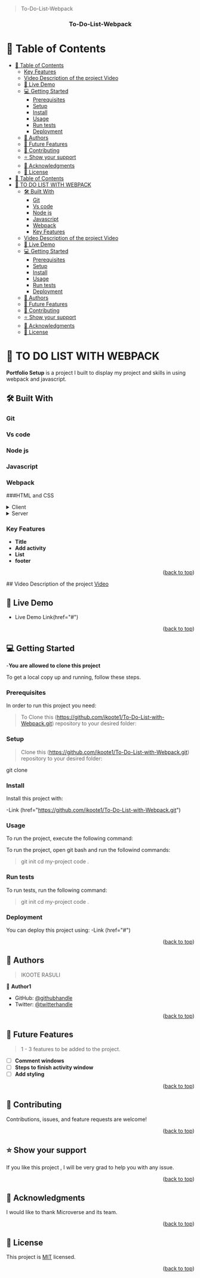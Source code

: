 <a name="To-Do-List-Webpack"></a>
>To-Do-List-Webpack

<div align="center">

  <h3><b>To-Do-List-Webpack</b></h3>

</div>

<!-- To-Do-List-Webpack -->

# 📗 Table of Contents

- [📗 Table of Contents](#-table-of-contents)
    - [Key Features ](#key-features-)
  - [Video Description of the project  Video ](#video-description-of-the-project--video-)
  - [🚀 Live Demo ](#-live-demo-)
  - [💻 Getting Started ](#-getting-started-)
    - [Prerequisites](#prerequisites)
    - [Setup](#setup)
    - [Install](#install)
    - [Usage](#usage)
    - [Run tests](#run-tests)
    - [Deployment](#deployment)
  - [👥 Authors ](#-authors-)
  - [🔭 Future Features ](#-future-features-)
  - [🤝 Contributing ](#-contributing-)
  - [⭐️ Show your support ](#️-show-your-support-)
  - [🙏 Acknowledgments ](#-acknowledgments-)
  - [📝 License ](#-license-)
- [📗 Table of Contents](#-table-of-contents-1)
- [📖 TO DO LIST WITH WEBPACK ](#-to-do-list-with-webpack-)
  - [🛠 Built With ](#-built-with--1)
    - [Git ](#git--1)
    - [Vs code](#vs-code-1)
    - [Node js ](#node-js-)
    - [Javascript ](#javascript--1)
    - [Webpack ](#webpack--1)
    - [Key Features ](#key-features--1)
  - [Video Description of the project  Video ](#video-description-of-the-project--video-)
  - [🚀 Live Demo ](#-live-demo--1)
  - [💻 Getting Started ](#-getting-started--1)
    - [Prerequisites](#prerequisites)
    - [Setup](#setup-1)
    - [Install](#install-1)
    - [Usage](#usage-1)
    - [Run tests](#run-tests-1)
    - [Deployment](#deployment-1)
  - [👥 Authors ](#-authors--1)
  - [🔭 Future Features ](#-future-features--1)
  - [🤝 Contributing ](#-contributing--1)
  - [⭐️ Show your support ](#️-show-your-support--1)
  - [🙏 Acknowledgments ](#-acknowledgments--1)
  - [📝 License ](#-license--1)

<!-- PROJECT DESCRIPTION -->

# 📖 TO DO LIST WITH WEBPACK <a name="about-project"></a>

**Portfolio Setup** is a project I built to display my project and skills in using webpack and javascript.

## 🛠 Built With <a name="built-with"></a>

### Git <a name="Git"></a>
### Vs code<a name="Vs code"></a>
### Node js <a name="Node js"></a>
### Javascript <a name="Javascript"></a>
### Webpack <a name="Webpack"></a>
###HTML and CSS <a name="HTML and CSS"></a>

<details>
  <summary>Client</summary>
  -This project was developed for clients who want to be organised.
  <ul>
    <li><a href="https://github.com/ikoote1/To-Do-List-with-Webpack.git">Readme</a></li>
  </ul>
</details>

<details>
  <summary>Server</summary>
  <ul>
    <li><a href="https://github.com/ikoote1/To-Do-List-with-Webpack.git">Repo</a></li>
  </ul>
</details>


<!-- Features -->

### Key Features <a name="key-features"></a>

- **Title**
- **Add activity**
- **List**
- **footer**

<p align="right">(<a href="#readme-top">back to top</a>)</p>
## Video Description of the project <a name="Video" href="#" > Video </a>

<!-- LIVE DEMO -->

## 🚀 Live Demo <a name="Preim Live"></a>

- Live Demo Link(href="#")

<p align="right">(<a href="#readme-top">back to top</a>)</p>

<!-- GETTING STARTED -->

## 💻 Getting Started <a name="getting-started"></a>
-**You are allowed to clone this project**

To get a local copy up and running, follow these steps.

### Prerequisites

In order to run this project you need:

>To Clone this (https://github.com/ikoote1/To-Do-List-with-Webpack.git) repository to your desired folder:

### Setup

>Clone this (https://github.com/ikoote1/To-Do-List-with-Webpack.git) repository to your desired folder:


  git clone [](https://github.com/ikoote1/To-Do-List-with-Webpack.git)


### Install

Install this project with:

-Link (href="https://github.com/ikoote1/To-Do-List-with-Webpack.git")

### Usage

To run the project, execute the following command:


To run the project, open git bash and run the followind commands:

> git init
> cd my-project
> code .


### Run tests

To run tests, run the following command:


> git init
> cd my-project
> code .

### Deployment

You can deploy this project using:
-Link (href="#")

<p align="right">(<a href="#readme-top">back to top</a>)</p>

<!-- AUTHORS -->

## 👥 Authors <a name="Ikoote Rasuli"></a>

> IKOOTE RASULI

👤 **Author1**

- GitHub: [@githubhandle](https://github.com/ikoote1)
- Twitter: [@twitterhandle](https://twitter.com/ikoote1)


<p align="right">(<a href="#readme-top">back to top</a>)</p>

<!-- FUTURE FEATURES -->

## 🔭 Future Features <a name="future-features"></a>

>  1 - 3 features to be added to the project.

- [ ] **Comment windows**
- [ ] **Steps to finish activity window**
- [ ] **Add styling**

<p align="right">(<a href="#readme-top">back to top</a>)</p>

<!-- CONTRIBUTING -->

## 🤝 Contributing <a name="contributing"></a>

Contributions, issues, and feature requests are welcome!

<p align="right">(<a href="#readme-top">back to top</a>)</p>

<!-- SUPPORT -->

## ⭐️ Show your support <a name="support"></a>

If you like this project , I will be very grad to help you with any issue.

<p align="right">(<a href="#readme-top">back to top</a>)</p>

<!-- ACKNOWLEDGEMENTS -->

## 🙏 Acknowledgments <a name="acknowledgements"></a>

I would like to thank Microverse and its team.

<p align="right">(<a href="#readme-top">back to top</a>)</p>

<!-- LICENSE -->

## 📝 License <a name="license"></a>

This project is [MIT](./LICENSE) licensed.


<p align="right">(<a href="#readme-top">back to top</a>)</p>
